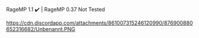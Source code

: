  RageMP 1.1 ✔️ | RageMP 0.37 Not Tested
 
 https://cdn.discordapp.com/attachments/861007315246120990/876900880652316682/Unbenannt.PNG

